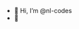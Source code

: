 - 👋 Hi, I’m @nl-codes
- 👀 

<!---
nl-codes/nl-codes is a ✨ special ✨ repository because its `README.md` (this file) appears on your GitHub profile.
You can click the Preview link to take a look at your changes.
--->
